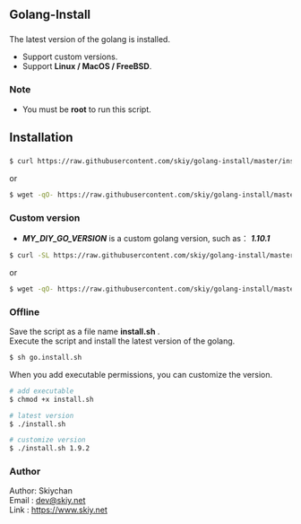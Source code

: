 Golang-Install
------
### 

The latest version of the golang is installed.   
* Support custom versions.   
* Support **Linux / MacOS / FreeBSD**.

### Note
* You must be **root** to run this script.

## Installation
###
```sh
$ curl https://raw.githubusercontent.com/skiy/golang-install/master/install.sh | sh
```
or
```sh
$ wget -qO- https://raw.githubusercontent.com/skiy/golang-install/master/install.sh | sh
```

### Custom version   
* ***MY_DIY_GO_VERSION*** is a custom golang version, such as： ***1.10.1***
```sh
$ curl -SL https://raw.githubusercontent.com/skiy/golang-install/master/install.sh | bash /dev/stdin MY_DIY_GO_VERSION
```
or
```sh
$ wget -qO- https://raw.githubusercontent.com/skiy/golang-install/master/install.sh | bash /dev/stdin MY_DIY_GO_VERSION
```

### Offline
Save the script as a file name **install.sh**  .   
Execute the script and install the latest version of the golang.
```sh
$ sh go.install.sh
```
  
When you add executable permissions, you can customize the version.   
```sh
# add executable
$ chmod +x install.sh

# latest version
$ ./install.sh

# customize version
$ ./install.sh 1.9.2
```

### Author
Author: Skiychan   
Email : dev@skiy.net   
Link  : https://www.skiy.net 